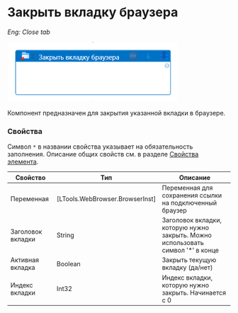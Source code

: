 # Закрыть вкладку браузера

*Eng: Close tab*

![](<../../../resources/activities/basic/browser/close_tab_browse.png>)

Компонент предназначен для закрытия указанной вкладки в браузере.

### Свойства

Символ `*` в названии свойства указывает на обязательность заполнения.
Описание общих свойств см. в разделе [Свойства элемента](https://docs.primo-rpa.ru/primo-rpa/primo-studio/process/elements#svoistva-elementa).

| Свойство            | Тип                                   | Описание                                                                     |
| ------------------- | ------------------------------------- | ---------------------------------------------------------------------------- |
| Переменная          | [LTools.WebBrowser.BrowserInst]       | Переменная для сохранения ссылки на подключенный браузер                      |
| Заголовок вкладки   | String                                | Заголовок вкладки, которую нужно закрыть. Можно использовать символ '*' в конце |
| Активная вкладка    | Boolean                               | Закрыть текущую вкладку (да/нет)                                              |
| Индекс вкладки      | Int32                                 | Индекс вкладки, которую нужно закрыть. Начинается с 0                         |
